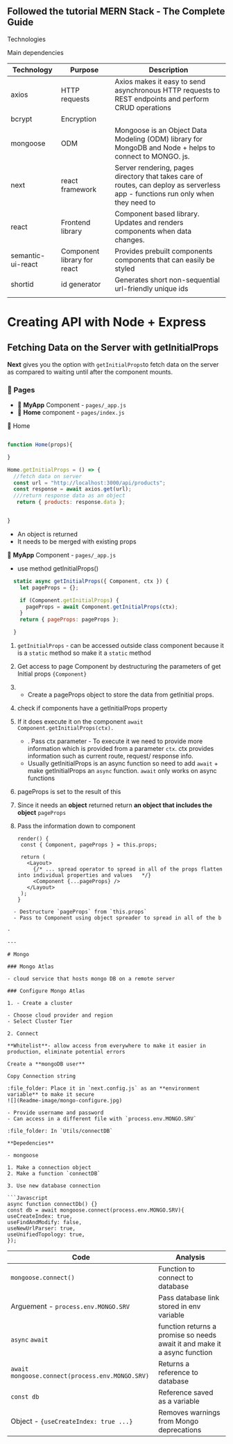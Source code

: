 ## Followed the tutorial MERN Stack - The Complete Guide

Technologies

Main dependencies

| Technology        | Purpose                     | Description                                                                                                                      |
| ----------------- | --------------------------- | -------------------------------------------------------------------------------------------------------------------------------- |
| axios             | HTTP requests               | Axios makes it easy to send asynchronous HTTP requests to REST endpoints and perform CRUD operations                             |
| bcrypt            | Encryption                  |                                                                                                                                  |
| mongoose          | ODM                         | Mongoose is an Object Data Modeling (ODM) library for MongoDB and Node + helps to connect to MONGO. js.                          |
| next              | react framework             | Server rendering, pages directory that takes care of routes, can deploy as serverless app - functions run only when they need to |
| react             | Frontend library            | Component based library. Updates and renders components when data changes.                                                       |
| semantic-ui-react | Component library for react | Provides prebuilt components components that can easily be styled                                                                |
| shortid           | id generator                | Generates short non-sequential url-friendly unique ids                                                                           |
|                   |                             |                                                                                                                                  |

# Creating API with Node + Express

## Fetching Data on the Server with getInitialProps

**Next** gives you the option with `getInitialProps`to fetch data on the server as compared to waiting until after the component mounts.

### :file_folder: Pages

- :large_blue_diamond: **MyApp** Component - `pages/_app.js`
- :small_orange_diamond: **Home** component - `pages/index.js`

:large_blue_diamond: Home

```Javascript

function Home(props){

}

Home.getInitialProps = () => {
  //fetch data on server
  const url = "http://localhost:3000/api/products";
  const response = await axios.get(url);
  ///return response data as an object
   return { products: response.data };


}
```

- An object is returned
- It needs to be merged with existing props

:large_blue_diamond: **MyApp** Component - `pages/_app.js`

- use method getInitialProps()

```javascript
  static async getInitialProps({ Component, ctx }) {
    let pageProps = {};

    if (Component.getInitialProps) {
      pageProps = await Component.getInitialProps(ctx);
    }
    return { pageProps: pageProps };

  }
```

1. `getInitialProps` - can be accessed outside class component because it is a `static` method so make it a `static` method
2. Get access to page Component by destructuring the parameters of get Initial props `{Component}`
3. - Create a pageProps object to store the data from getInitial props.
4. check if components have a getInitialProps property
5. If it does execute it on the component `await Component.getInitialProps(ctx).`
   - . Pass ctx parameter - To execute it we need to provide more information which is provided from a parameter `ctx`. ctx provides information such as current route, request/ response info.
   - Usually getInitialProps is an async function so need to add `await` + make getInitialProps an `async` function. `await` only works on async functions
6. pageProps is set to the result of this
7. Since it needs an **object** returned return **an object that includes the object** `pageProps`

8. Pass the information down to component

   ```
   render() {
    const { Component, pageProps } = this.props;

    return (
      <Layout>
        {/* ... spread operator to spread in all of the props flatten into individual properties and values   */}
        <Component {...pageProps} />
      </Layout>
    );
   }
   ```

````
  - Destructure `pageProps` from `this.props`
  - Pass to Component using object spreader to spread in all of the b

-

---

# Mongo

### Mongo Atlas

- cloud service that hosts mongo DB on a remote server

### Configure Mongo Atlas

1. - Create a cluster

- Choose cloud provider and region
- Select Cluster Tier

2. Connect

**Whitelist**- allow access from everywhere to make it easier in production, eliminate potential errors

Create a **mongoDB user**

Copy Connection string

:file_folder: Place it in `next.config.js` as an **environment variable** to make it secure
![](Readme-image/mongo-configure.jpg)

- Provide username and password
- Can access in a different file with `process.env.MONGO.SRV`

:file_folder: In `Utils/connectDB`

**Depedencies**

- mongoose

1. Make a connection object
2. Make a function `connectDB`

3. Use new database connection

```Javascript
async function connectDb() {}
const db = await mongoose.connect(process.env.MONGO.SRV){
useCreateIndex: true,
useFindAndModify: false,
useNewUrlParser: true,
useUnifiedTopology: true,
});
````

| Code                                            | Analysis                                                                  |
| ----------------------------------------------- | ------------------------------------------------------------------------- |
| `mongoose.connect()`                            | Function to connect to database                                           |
| Arguement - `process.env.MONGO.SRV`             | Pass database link stored in env variable                                 |
| `async` `await`                                 | function returns a promise so needs await it and make it a async function |
| `await mongoose.connect(process.env.MONGO.SRV)` | Returns a reference to database                                           |
| `const db`                                      | Reference saved as a variable                                             |
| Object - `{useCreateIndex: true ...}`           | Removes warnings from Mongo deprecations                                  |

